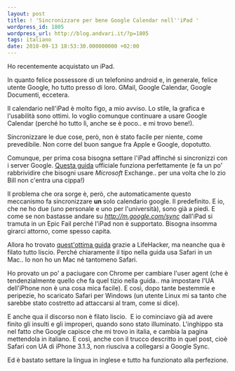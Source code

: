 ```yaml
---
layout: post
title: ! 'Sincronizzare per bene Google Calendar nell''iPad '
wordpress_id: 1805
wordpress_url: http://blog.andvari.it/?p=1805
tags: italiano
date: 2010-09-13 18:53:30.000000000 +02:00
---
```

Ho recentemente acquistato un iPad.

In quanto felice possessore di un telefonino android e, in generale, felice utente Google, ho tutto presso di loro. GMail, Google Calendar, Google Documenti, eccetera.

Il calendario nell'iPad è molto figo, a mio avviso. Lo stile, la grafica e l'usabilità sono ottimi. Io voglio comunque continuare a usare Google Calendar (perché ho tutto lì, anche se è poco.. e mi trovo bene!).

Sincronizzare le due cose, però, non è stato facile per niente, come prevedibile. Non corre del buon sangue fra Apple e Google, dopotutto.

Comunque, per prima cosa bisogna settare l'iPad affinché si sincronizzi con i server Google. <a href="http://www.google.com/support/mobile/bin/answer.py?hl=en&amp;answer=138740">Questa guida</a> ufficiale funziona perfettamente (e fa un po' rabbrividire che bisogni usare *Microsoft* Exchange.. per una volta che lo zio Bill non c'entra una cippa!)

Il problema che ora sorge è, però, che automaticamente questo meccanismo fa sincronizzare <strong>un </strong>solo calendario google. Il predefinito. E io, che ne ho due (uno personale e uno per l'università), sono già a piedi. E come se non bastasse andare su <em><a href="http://m.google.com/sync">http://m.google.com/sync</a> </em>dall'iPad si tramuta in un Epic Fail perché l'iPad non è supportato. Bisogna insomma girarci attorno, come spesso capita.

Allora ho trovato <a href="http://jkontherun.com/2010/04/04/ipad-calendar-sync-fix-google/">quest'ottima guida</a> grazie a LifeHacker, ma neanche qua è filato tutto liscio. Perché chiaramente il tipo nella guida usa Safari in un Mac.. Io non ho un Mac né tantomeno Safari.

Ho provato un po' a paciugare con Chrome per cambiare l'user agent (che è tendenzialmente quello che fa quel tizio nella guida.. ma impostare l'UA dell'iPhone non è una cosa mica facile). E così, dopo tante bestemmie e peripezie, ho scaricato Safari per Windows (un utente Linux mi sa tanto che sarebbe stato costretto ad attaccarsi al tram, come si dice).

E anche qua il discorso non è filato liscio.  E io cominciavo già ad avere finito gli insulti e gli improperi, quando sono stato illuminato. L'inghippo sta nel fatto che Google capisce che mi trovo in italia, e cambia la pagina mettendola in italiano. E così, anche con il trucco descritto in quel post, cioè Safari con UA di iPhone 3.1.3, non riusciva a collegarsi a Google Sync.

Ed è bastato settare la lingua in inglese e tutto ha funzionato alla perfezione.
